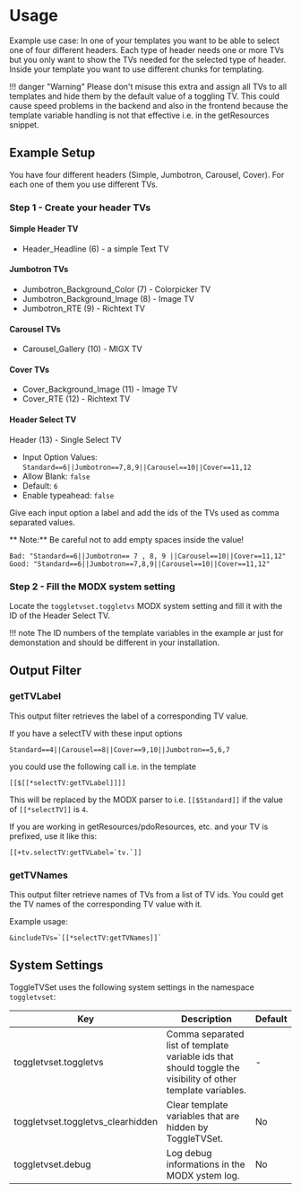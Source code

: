 # Usage

Example use case: In one of your templates you want to be able to select one of
four different headers. Each type of header needs one or more TVs but you only
want to show the TVs needed for the selected type of header. Inside your
template you want to use different chunks for templating.

!!! danger "Warning"
    Please don't misuse this extra and assign all TVs to all templates and hide 
    them by the default value of a toggling TV. This could cause speed problems 
    in the backend and also in the frontend because the template variable 
    handling is not that effective i.e. in the getResources snippet.

## Example Setup

You have four different headers (Simple, Jumbotron, Carousel, Cover). For each
one of them you use different TVs.

### Step 1 - Create your header TVs

#### Simple Header TV

* Header_Headline (6) - a simple Text TV

#### Jumbotron TVs

* Jumbotron_Background_Color (7) - Colorpicker TV
* Jumbotron_Background_Image (8) - Image TV
* Jumbotron_RTE (9) - Richtext TV

#### Carousel TVs

* Carousel_Gallery (10) - MIGX TV

#### Cover TVs

* Cover_Background_Image (11) - Image TV
* Cover_RTE (12) - Richtext TV

#### Header Select TV

Header (13) - Single Select TV

* Input Option Values: `Standard==6||Jumbotron==7,8,9||Carousel==10||Cover==11,12`
* Allow Blank: `false`
* Default: `6`
* Enable typeahead: `false`

Give each input option a label and add the ids of the TVs used as comma
separated values.

** Note:**  Be careful not to add empty spaces inside the value!

```
Bad: "Standard==6||Jumbotron== 7 , 8, 9 ||Carousel==10||Cover==11,12"
Good: "Standard==6||Jumbotron==7,8,9||Carousel==10||Cover==11,12"
```

### Step 2 - Fill the MODX system setting

Locate the `toggletvset.toggletvs` MODX system setting and fill it with the ID
of the Header Select TV.

!!! note
    The ID numbers of the template variables in the example ar just for
    demonstation and should be different in your installation.

## Output Filter

### getTVLabel

This output filter retrieves the label of a corresponding TV value.

If you have a selectTV with these input options

```
Standard==4||Carousel==8||Cover==9,10||Jumbotron==5,6,7
```

you could use the following call i.e. in the template

```
[[$[[*selectTV:getTVLabel]]]]
```

This will be replaced by the MODX parser to i.e.
`[[$Standard]]` if the value of `[[*selectTV]]` is `4`.

If you are working in getResources/pdoResources, etc. and your TV is prefixed, 
use it like this:

```
[[+tv.selectTV:getTVLabel=`tv.`]]
```

### getTVNames

This output filter retrieve names of TVs from a list of TV ids. You could get
the TV names of the corresponding TV value with it.

Example usage:

```
&includeTVs=`[[*selectTV:getTVNames]]`
```

## System Settings

ToggleTVSet uses the following system settings in the namespace `toggletvset`:

Key | Description | Default
----|-------------|--------
toggletvset.toggletvs | Comma separated list of template variable ids that should toggle the visibility of other template variables. | -
toggletvset.toggletvs_clearhidden | Clear template variables that are hidden by ToggleTVSet. | No
toggletvset.debug | Log debug informations in the MODX ystem log. | No
